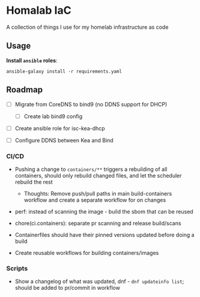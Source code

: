 # Homalab IaC

A collection of things I use for my homelab infrastructure as code

## Usage

**Install `ansible` roles**:

`ansible-galaxy install -r requirements.yaml`

## Roadmap

- [ ] Migrate from CoreDNS to bind9 (no DDNS support for DHCP)

  - [ ] Create lab bind9 config

- [ ] Create ansible role for isc-kea-dhcp

- [ ] Configure DDNS between Kea and Bind

### CI/CD

- Pushing a change to `containers/**` triggers a rebuilding of all containers,
  should only rebuild changed files, and let the scheduler rebuild the rest

  - Thoughts: Remove push/pull paths in main build-containers workflow and
    create a separate workflow for on changes

- perf: instead of scanning the image - build the sbom that can be reused

- chore(ci.containers): separate pr scanning and release build/scans

- Containerfiles should have their pinned versions updated before doing a build

- Create reusable workflows for building containers/images

### Scripts

- Show a changelog of what was updated, dnf - `dnf updateinfo list`; should be
  added to pr/commit in workflow
